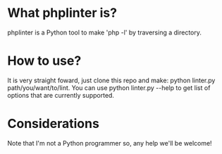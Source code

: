 What phplinter is?
==================

phplinter is a Python tool to make 'php -l' by traversing a directory.

How to use?
===========

It is very straight foward, just clone this repo and make: python linter.py path/you/want/to/lint.
You can use python linter.py --help to get list of options that are currently supported.

Considerations
==============

Note that I'm not a Python programmer so, any help we'll be welcome!
